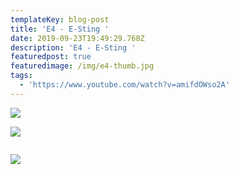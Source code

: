 ```yaml
---
templateKey: blog-post
title: 'E4 - E-Sting '
date: 2019-09-23T19:49:29.768Z
description: 'E4 - E-Sting '
featuredpost: true
featuredimage: /img/e4-thumb.jpg
tags:
  - 'https://www.youtube.com/watch?v=amifdOWso2A'
---
```

![](/img/esting-mac-2_1340_c.jpg)

![](/img/esting-mac-jpeg_1340_c.jpg)

```

```

![](/img/tweets_1340_c.jpg)
